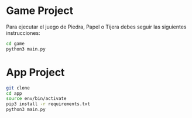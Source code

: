 # Game Project

Para ejecutar el juego de Piedra, Papel o Tijera debes seguir las siguientes instrucciones:

```sh
cd game
python3 main.py
```

# App Project

```sh
git clone
cd app
source env/bin/activate
pip3 install -r requirements.txt
python3 main.py
```

